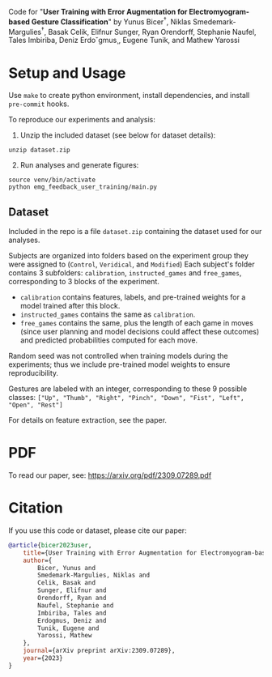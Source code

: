 Code for "**User Training with Error Augmentation for Electromyogram-based Gesture Classification**" by Yunus Bicer<sup>†</sup>, Niklas Smedemark-Margulies<sup>†</sup>, Basak Celik, Elifnur Sunger, Ryan Orendorff, Stephanie Naufel, Tales Imbiriba, Deniz Erdo˘gmus¸, Eugene Tunik, and Mathew Yarossi

# Setup and Usage

Use `make` to create python environment, install dependencies, and install `pre-commit` hooks.

To reproduce our experiments and analysis:

1. Unzip the included dataset (see below for dataset details):
```shell
unzip dataset.zip
```

2. Run analyses and generate figures:
```shell
source venv/bin/activate
python emg_feedback_user_training/main.py
```

## Dataset

Included in the repo is a file `dataset.zip` containing the dataset used for our analyses. 

Subjects are organized into folders based on the experiment group they were assigned to (`Control`, `Veridical`, and `Modified`)
Each subject's folder contains 3 subfolders: `calibration`, `instructed_games` and `free_games`, corresponding to 3 blocks of the experiment.
- `calibration` contains features, labels, and pre-trained weights for a model trained after this block.
- `instructed_games` contains the same as `calibration`.
- `free_games` contains the same, plus the length of each game in moves (since user planning and model decisions could affect these outcomes) and predicted probabilities computed for each move.

Random seed was not controlled when training models during the experiments; thus we include pre-trained model weights to ensure reproducibility.

Gestures are labeled with an integer, corresponding to these 9 possible classes: 
`["Up", "Thumb", "Right", "Pinch", "Down", "Fist", "Left", "Open", "Rest"]`

For details on feature extraction, see the paper.

# PDF

To read our paper, see: https://arxiv.org/pdf/2309.07289.pdf

# Citation

If you use this code or dataset, please cite our paper:
```bibtex
@article{bicer2023user,
    title={User Training with Error Augmentation for Electromyogram-based Gesture Classification},
    author={
        Bicer, Yunus and
        Smedemark-Margulies, Niklas and
        Celik, Basak and
        Sunger, Elifnur and
        Orendorff, Ryan and
        Naufel, Stephanie and
        Imbiriba, Tales and
        Erdogmus, Deniz and
        Tunik, Eugene and
        Yarossi, Mathew
    },
    journal={arXiv preprint arXiv:2309.07289},
    year={2023}
}
```
